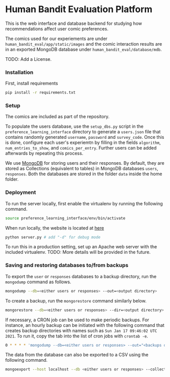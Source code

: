 # Human Bandit Evaluation Platform

This is the web interface and database backend for studying how recommendations affect user comic preferences.

The comics used for our experiements are under `human_bandit_eval/app/static/images` and the comic interaction results are in an exported MongoDB database under `human_bandit_eval/database/mdb`.

TODO: Add a License.

### Installation

First, install requirements
```bash
pip install -r requirements.txt
```

### Setup

The comics are included as part of the repository.

To populate the users database, use the `setup_dbs.py` script in the `preference_learning_interface` directory to generate a `users.json` file that contains randomly generated `username`, `password` and `survey_code`. Once this is done, configure each user's experiemtn by filling in the fields `algorithm`, `num_entries_to_show`, and `comics_per_entry`. Further users can be added afterwards by repeating this process.

We use [MongoDB](https://www.mongodb.com/blog/post/getting-started-with-python-and-mongodb) for storing users and their responses. By default, they are stored as Collections (equivalent to tables) in MongoDB databases `users`, `responses`. Both the databases are stored in the folder `data` inside the home folder.

### Deployment
To run the server locally, first enable the virtualenv by running the following command.
```bash
source preference_learning_interface/env/bin/activate
```

When run locally, the website is located at [here](http://localhost:8000/)
```bash
python server.py # add "-d" for debug mode 
```

To run this in a production setting, set up an Apache web server with the included virtualenv. TODO: More details will be provided in the future.

### Saving and restoring databases to/from backups

To export the `user` or `responses` databases to a backup directory, run the `mongodump` command as follows.
```bash
mongodump --db=<either users or responses> --out=<output directory>
```

To create a backup, run the `mongorestore` command similarly below.
```bash
mongorestore --db=<either users or responses> --dir=<output directory>
```

If necessary, a CRON job can be used to make periodic backups. For instance, an hourly backup can be initiated with the following command that creates backup directories with names such as `Sun Jan 17 09:46:02 UTC 2021`. To run it, copy the tab into the list of cron jobs with `crontab -e`.
```bash
0 * * * * 'mongodump --db=<either users or responses> --out="<backups directory>/`date`"' >/dev/null 2>&1
```

The data from the database can also be exported to a CSV using the following command.
```bash
mongoexport --host localhost --db <either users or responses> --collection <either users for responses> --type csv --out <output path> --fields <output fields>
```

